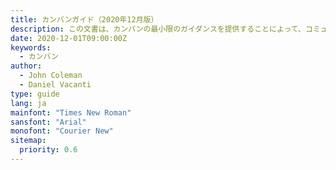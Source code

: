```yaml
---
title: カンバンガイド（2020年12月版）
description: この文書は、カンバンの最小限のガイダンスを提供することによって、コミュニティの統一的なリファレンスとなることを目的としています。文脈に応じて、さまざまなアプローチがカンバンを補完し、価値提供と組織の課題の全範囲に対応できるようになります。
date: 2020-12-01T09:00:00Z
keywords:
  - カンバン
author:
  - John Coleman
  - Daniel Vacanti
type: guide
lang: ja
mainfont: "Times New Roman"
sansfont: "Arial"
monofont: "Courier New"
sitemap:
  priority: 0.6
---
```


